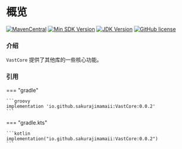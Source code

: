 # 概览

[![MavenCentral](https://img.shields.io/badge/maven--central-0.0.2-blueviolet)](https://img.shields.io/badge/maven--central-0.0.2-blueviolet)
[![Min SDK Version](https://img.shields.io/badge/min%20sdk%20version-23-yellowgreen)](https://img.shields.io/badge/min%20sdk%20version-23-yellowgreen)
[![JDK Version](https://img.shields.io/badge/jdk%20version-17-2300b894?style=flat)](https://img.shields.io/badge/jdk%20version-17-2300b894)
[![GitHub license](https://img.shields.io/badge/license-Apache%20License%202.0-blue.svg?style=flat)](https://www.apache.org/licenses/LICENSE-2.0)

### 介绍

`VastCore` 提供了其他库的一些核心功能。

### 引用

=== "gradle"

    ```groovy
    implementation 'io.github.sakurajimamaii:VastCore:0.0.2'
    ```

=== "gradle.kts"

    ```kotlin
    implementation("io.github.sakurajimamaii:VastCore:0.0.2")
    ```